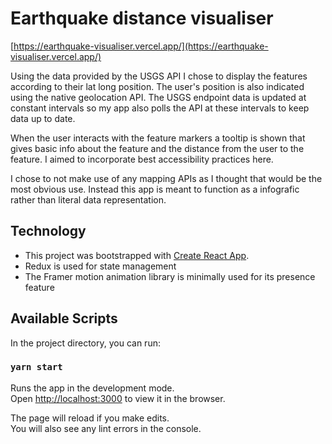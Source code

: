 # Earthquake distance visualiser

[https://earthquake-visualiser.vercel.app/](https://earthquake-visualiser.vercel.app/)

Using the data provided by the USGS API I chose to display the features according to their lat long position. The user's position is also indicated using the native geolocation API. The USGS endpoint data is updated at constant intervals so my app also polls the API at these intervals to keep data up to date.

When the user interacts with the feature markers a tooltip is shown that gives basic info about the feature and the distance from the user to the feature. I aimed to incorporate best accessibility practices here.

I chose to not make use of any mapping APIs as I thought that would be the most obvious use. Instead this app is meant to function as a infografic rather than literal data representation.

## Technology

- This project was bootstrapped with [Create React App](https://github.com/facebook/create-react-app).
- Redux is used for state management
- The Framer motion animation library is minimally used for its presence feature

## Available Scripts

In the project directory, you can run:

### `yarn start`

Runs the app in the development mode.<br />
Open [http://localhost:3000](http://localhost:3000) to view it in the browser.

The page will reload if you make edits.<br />
You will also see any lint errors in the console.
